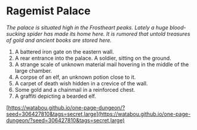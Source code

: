 # Ragemist Palace

_The palace is situated high in the Frostheart peaks. Lately a huge blood-sucking spider has made its home here. It is rumored that untold treasures of gold and ancient books are stored here._

1. A battered iron gate on the eastern wall.
2. A rear entrance into the palace. A soldier, sitting on the ground.
3. A strange scale of unknown material mail hovering in the middle of the large chamber.
4. A corpse of an elf, an unknown potion close to it.
5. A carpet of death wish hidden in a crevice of the wall.
6. Some gold and a chainmail in a reinforced chest.
7. A graffiti depicting a bearded elf.

[https://watabou.github.io/one-page-dungeon/?seed=306427810&tags=secret,large](https://watabou.github.io/one-page-dungeon/?seed=306427810&tags=secret,large)

